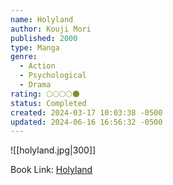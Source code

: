 ```yaml
---
name: Holyland
author: Kouji Mori
published: 2000
type: Manga
genre:
  - Action
  - Psychological
  - Drama
rating: 🌕🌕🌕🌕🌑
status: Completed
created: 2024-03-17 10:03:38 -0500
updated: 2024-06-16 16:56:32 -0500
---
```


![[holyland.jpg|300]]

Book Link: [Holyland](https://myanimelist.net/manga/3285/Holyland)

